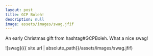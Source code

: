 ```yaml
---
layout: post
title: GCP Boleh!
description: null
image: assets/images/swag.jfif
---
```

An early Christmas gift from hashtag#GCPBoleh. What a nice swag!

![swag]({{ site.url | absolute_path}}/assets/images/swag.jfif)
